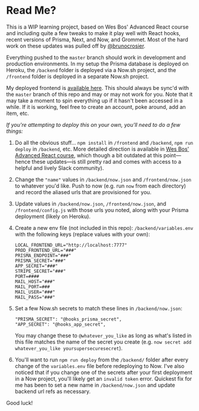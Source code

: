 # Read Me?

This is a WIP learning project, based on Wes Bos' Advanced React course and including quite a few tweaks to make it play well with React hooks, recent versions of Prisma, Next, and Now, and Grommet. Most of the hard work on these updates was pulled off by [@brunocrosier](https://github.com/brunocrosier/wesbos-hooks).

Everything pushed to the `master` branch should work in development and production environments. In my setup the Prisma database is deployed on Heroku, the `/backend` folder is deployed via a Now.sh project, and the `/frontend` folder is deployed in a separate Now.sh project.

My deployed frontend is [available here](https://wesbos-hooks-now-frontend.ethansmith.now.sh). This should always be sync'd with the `master` branch of this repo and may or may not work for you. Note that it may take a moment to spin everything up if it hasn't been accessed in a while. If it is working, feel free to create an account, poke around, add an item, etc.

_If you're attempting to deploy this on your own, you'll need to do a few things:_

1. Do all the obvious stuff... `npm install` in `/frontend` and `/backend`, `npm run deploy` in `/backend`, etc. More detailed direction is available in [Wes Bos' Advanced React course](https://advancedreact.com), which though a bit outdated at this point—hence these updates—is still pretty rad and comes with access to a helpful and lively Slack community).

2. Change the `"name"` values in `/backend/now.json` and `/frontend/now.json` to whatever you'd like. Push to now (e.g. run `now` from each directory) and record the aliased urls that are provisioned for you.

3. Update values in `/backend/now.json`, `/frontend/now.json`, and `/frontend/config.js` with those urls you noted, along with your Prisma deployment (likely on Heroku).

4. Create a new env file (not included in this repo): `/backend/variables.env` with the following keys (replace values with your own):

   ```
   LOCAL_FRONTEND_URL="http://localhost:7777"
   PROD_FRONTEND_URL="###"
   PRISMA_ENDPOINT="###"
   PRISMA_SECRET="###"
   APP_SECRET="###"
   STRIPE_SECRET="###"
   PORT=####
   MAIL_HOST="###"
   MAIL_PORT=###
   MAIL_USER="###"
   MAIL_PASS="###"
   ```

5. Set a few Now.sh secrets to match these lines in `/backend/now.json`:

   ```
   "PRISMA_SECRET": "@hooks_prisma_secret",
   "APP_SECRET": "@hooks_app_secret",
   ```

   You may change these to `@whatever_you_like` as long as what's listed in this file matches the name of the secret you create (e.g. `now secret add whatever_you_like yoursupersecuresecret`).

6. You'll want to run `npm run deploy` from the `/backend/` folder after every change of the `variables.env` file before redeploying to Now. I've also noticed that if you change one of the secrets after your first deployment in a Now project, you'll likely get an `invalid token` error. Quickest fix for me has been to set a new name in `/backend/now.json` and update backend url refs as necessary.

Good luck!
